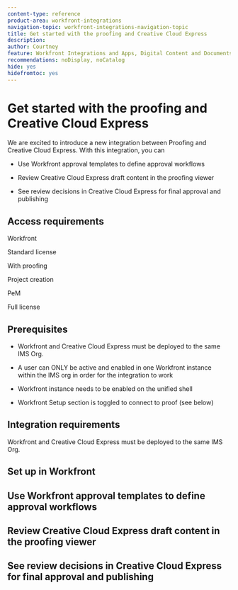 ```yaml
---
content-type: reference
product-area: workfront-integrations
navigation-topic: workfront-integrations-navigation-topic
title: Get started with the proofing and Creative Cloud Express
description:  
author: Courtney
feature: Workfront Integrations and Apps, Digital Content and Documents
recommendations: noDisplay, noCatalog
hide: yes
hidefromtoc: yes
---
```


# Get started with the proofing and Creative Cloud Express


We are excited to introduce a new integration between Proofing and Creative Cloud Express. With this integration, you can 

* Use Workfront approval templates to define approval workflows

* Review Creative Cloud Express draft content in the proofing viewer

* See review decisions in Creative Cloud Express for final approval and publishing

## Access requirements

Workfront 

Standard license 

With proofing 

Project creation 

PeM 

Full license 



## Prerequisites

* Workfront and Creative Cloud Express must be deployed to the same IMS Org.

* A user can ONLY be active and enabled in one Workfront instance within the IMS org in order for the integration to work 

* Workfront instance needs to be enabled on the unified shell 

* Workfront Setup section is toggled to connect to proof (see below) 

## Integration requirements 

Workfront and Creative Cloud Express must be deployed to the same IMS Org.

## Set up in Workfront

## Use Workfront approval templates to define approval workflows

## Review Creative Cloud Express draft content in the proofing viewer

## See review decisions in Creative Cloud Express for final approval and publishing